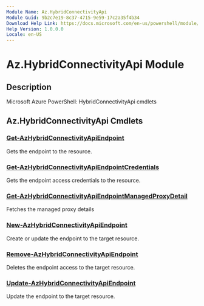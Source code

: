 ```yaml
---
Module Name: Az.HybridConnectivityApi
Module Guid: 9b2c7e19-8c37-4715-9e59-17c2a35f4b34
Download Help Link: https://docs.microsoft.com/en-us/powershell/module/az.hybridconnectivityapi
Help Version: 1.0.0.0
Locale: en-US
---
```


# Az.HybridConnectivityApi Module
## Description
Microsoft Azure PowerShell: HybridConnectivityApi cmdlets

## Az.HybridConnectivityApi Cmdlets
### [Get-AzHybridConnectivityApiEndpoint](Get-AzHybridConnectivityApiEndpoint.md)
Gets the endpoint to the resource.

### [Get-AzHybridConnectivityApiEndpointCredentials](Get-AzHybridConnectivityApiEndpointCredentials.md)
Gets the endpoint access credentials to the resource.

### [Get-AzHybridConnectivityApiEndpointManagedProxyDetail](Get-AzHybridConnectivityApiEndpointManagedProxyDetail.md)
Fetches the managed proxy details

### [New-AzHybridConnectivityApiEndpoint](New-AzHybridConnectivityApiEndpoint.md)
Create or update the endpoint to the target resource.

### [Remove-AzHybridConnectivityApiEndpoint](Remove-AzHybridConnectivityApiEndpoint.md)
Deletes the endpoint access to the target resource.

### [Update-AzHybridConnectivityApiEndpoint](Update-AzHybridConnectivityApiEndpoint.md)
Update the endpoint to the target resource.

